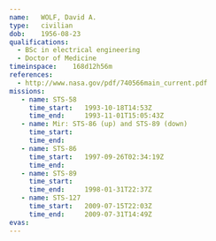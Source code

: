 ```yaml
---
name:	WOLF, David A.
type:	civilian
dob:	1956-08-23
qualifications:
  - BSc in electrical engineering
  - Doctor of Medicine
timeinspace:	168d12h56m
references:
  - http://www.nasa.gov/pdf/740566main_current.pdf
missions:
   - name: STS-58
     time_start:   1993-10-18T14:53Z
     time_end:     1993-11-01T15:05:43Z
   - name: Mir: STS-86 (up) and STS-89 (down)
     time_start:   
     time_end:     
   - name: STS-86
     time_start:   1997-09-26T02:34:19Z
     time_end:     
   - name: STS-89
     time_start:   
     time_end:     1998-01-31T22:37Z
   - name: STS-127
     time_start:   2009-07-15T22:03Z
     time_end:     2009-07-31T14:49Z
evas:
---
```

